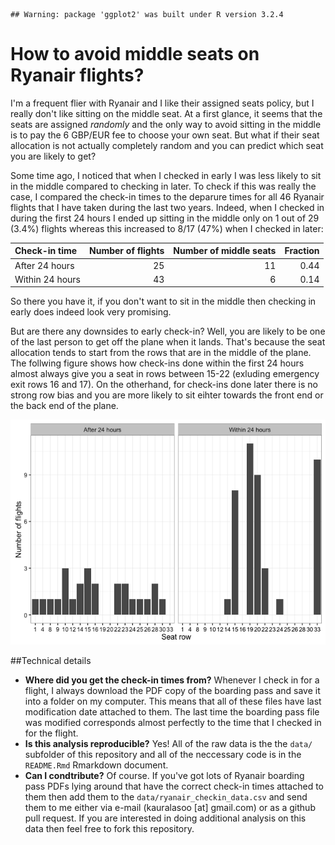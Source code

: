 

```
## Warning: package 'ggplot2' was built under R version 3.2.4
```


# How to avoid middle seats on Ryanair flights?

I'm a frequent flier with Ryanair and I like their assigned seats policy, but I really don't like sitting on the middle seat. At a first glance, it seems that the seats are assigned *randomly* and the only way to avoid sitting in the middle is to pay the 6 GBP/EUR fee to choose your own seat. But what if their seat allocation is not actually completely random and you can predict which seat you are likely to get? 

Some time ago, I noticed that when I checked in early I was less likely to sit in the middle compared to checking in later. To check if this was really the case, I compared the check-in times to the deparure times for all 46 Ryanair flights that I have taken during the last two years. Indeed, when I checked in during the first 24 hours I ended up sitting in the middle only on 1 out of 29 (3.4%) flights whereas this increased to 8/17 (47%) when I checked in later:


|Check-in time   | Number of flights| Number of middle seats| Fraction|
|:---------------|-----------------:|----------------------:|--------:|
|After 24 hours  |                25|                     11|     0.44|
|Within 24 hours |                43|                      6|     0.14|
So there you have it, if you don't want to sit in the middle then checking in early does indeed look very promising.

But are there any downsides to early check-in? Well, you are likely to be one of the last person to get off the plane when it lands. That's because the seat allocation tends to start from the rows that are in the middle of the plane. The follwing figure shows how check-ins done within the first 24 hours almost always give you a seat in rows between 15-22 (exluding emergency exit rows 16 and 17). On the otherhand, for check-ins done later there is no strong row bias and you are more likely to sit eihter towards the front end or the back end of the plane.

![](README_files/figure-html/unnamed-chunk-3-1.png) 

##Technical details
* **Where did you get the check-in times from?** Whenever I check in for a flight, I always download the PDF copy of the boarding pass and save it into a folder on my computer. This means that all of these files have last modification date attached to them. The last time the boarding pass file was modified corresponds almost perfectly to the time that I checked in for the flight.
* **Is this analysis reproducible?** Yes! All of the raw data is the the `data/` subfolder of this repository and all of the neccessary code is in the `README.Rmd` Rmarkdown document.
* **Can I condtribute?** Of course. If you've got lots of Ryanair boarding pass PDFs lying around that have the correct check-in times attached to them then add them to the `data/ryanair_checkin_data.csv` and send them to me either via e-mail (kauralasoo [at] gmail.com) or as a github pull request. If you are interested in doing additional analysis on this data then feel free to fork this repository.




